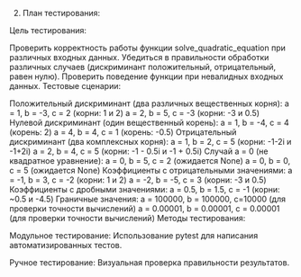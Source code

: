 2. План тестирования:

Цель тестирования:

Проверить корректность работы функции solve_quadratic_equation при различных входных данных.
Убедиться в правильности обработки различных случаев (дискриминант положительный, отрицательный, равен нулю).
Проверить поведение функции при невалидных входных данных.
Тестовые сценарии:

Положительный дискриминант (два различных вещественных корня):
a = 1, b = -3, c = 2 (корни: 1 и 2)
a = 2, b = 5, c = -3 (корни: -3 и 0.5)
Нулевой дискриминант (один вещественный корень):
a = 1, b = -4, c = 4 (корень: 2)
a = 4, b = 4, c = 1 (корень: -0.5)
Отрицательный дискриминант (два комплексных корня):
a = 1, b = 2, c = 5 (корни: -1-2i и -1+2i)
a = 2, b = 4, c = 5 (корни: -1 - 0.5i и -1 + 0.5i)
Случай a = 0 (не квадратное уравнение):
a = 0, b = 5, c = 2 (ожидается None)
a = 0, b = 0, c = 5 (ожидается None)
Коэффициенты с отрицательными значениями:
a = -1, b = 3, c = -2 (корни: 1 и 2)
a = -2, b = -5, c = 3 (корни: -3 и 0.5)
Коэффициенты с дробными значениями:
a = 0.5, b = 1.5, c = -1 (корни: ~0.5 и -4.5)
Граничные значения:
a = 100000, b = 100000, c=10000 (для проверки точности вычислений)
a = 0.00001, b = 0.00001, c = 0.00001 (для проверки точности вычислений)
Методы тестирования:

Модульное тестирование: Использование pytest для написания автоматизированных тестов.

Ручное тестирование: Визуальная проверка правильности результатов.
